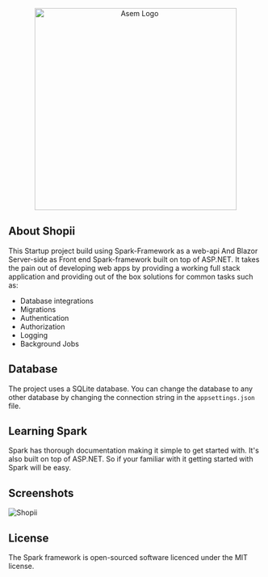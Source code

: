 ﻿<p align="center"><a href="https://asemalsaiyadi.onrender.com" target="_blank"><img src="/images/logo-dark.png" width="400" alt="Asem Logo"></a></p>

## About Shopii
This Startup project build using Spark-Framework as a web-api 
And Blazor Server-side as Front end
Spark-framework built on top of ASP.NET. It takes the pain out of developing web apps by providing a working full stack application and providing out of the box solutions for common tasks such as:

- Database integrations
- Migrations
- Authentication
- Authorization
- Logging
- Background Jobs

## Database
The project uses a SQLite database. You can change the database to any other database by changing the connection string in the `appsettings.json` file.

## Learning Spark
Spark has thorough documentation making it simple to get started with. It's also built on top of ASP.NET. So if your familiar with it getting started with Spark will be easy.

## Screenshots
![Shopii](/images/shopii.png)

## License
The Spark framework is open-sourced software licenced under the MIT license.